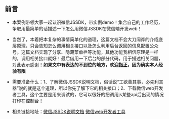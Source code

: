 ## 前言

* 本案例带领大家一起认识微信JSSDK，带实例demo！集合自己的工作经历，争取用最简单的话描述一下怎么用微信JSSDK在微信端开发web！

* 当然了，本着把本复杂的事情简单化的道理，这篇文档不会大刀阔斧的介绍底层原理，只会告知怎么调用相关接口以及怎么利用后台返回的信息配置公众号。这篇文档实现了分享、隐藏菜单栏等功能，其他功能我相信原理是一样的，调用相关接口就好！最后借用一下后台的部分代码，用于描述相关问题，对此表示感谢！**如果文中有表达的不到位的地方，欢迎[指正](https://github.com/woai30231/webDevDetails/issues)，因为确实本人经验有限**

* 需要准备什么：1、了解微信JSSDK说明文档，俗话说“工欲善其事，必先利其器”说的就是这个道理，所以你先了解下它的相关接口；2、下载微信web开发者工具，这个主要是用来调试的，它可以很好的把调用js某些api后出现的情况打印在控制台！

* 相关链接地址：[微信JSSDK说明文档](https://mp.weixin.qq.com/wiki/7/aaa137b55fb2e0456bf8dd9148dd613f.html#.E6.AD.A5.E9.AA.A4.E5.9B.9B.EF.BC.9A.E9.80.9A.E8.BF.87ready.E6.8E.A5.E5.8F.A3.E5.A4.84.E7.90.86.E6.88.90.E5.8A.9F.E9.AA.8C.E8.AF.81) [微信web开发者工具](https://mp.weixin.qq.com/wiki/10/e5f772f4521da17fa0d7304f68b97d7e.html)